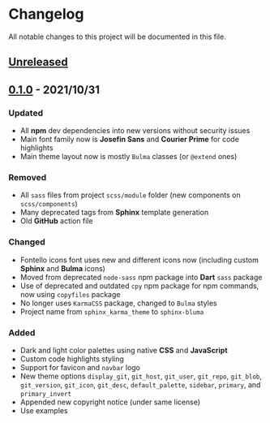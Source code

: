 # Changelog

All notable changes to this project will be documented in this file.

## [Unreleased]

## [0.1.0] - 2021/10/31

### Updated

- All **npm** dev dependencies into new versions without security issues
- Main font family now is **Josefin Sans** and **Courier Prime** for code highlights
- Main theme layout now is mostly `Bulma` classes (or `@extend` ones)

### Removed

- All `sass` files from project `scss/module` folder (new components on `scss/components`)
- Many deprecated tags from **Sphinx** template generation
- Old **GitHub** action file

### Changed

- Fontello icons font uses new and different icons now (including custom **Sphinx** and **Bulma** icons)
- Moved from deprecated `node-sass` npm package into **Dart** `sass` package
- Use of deprecated and outdated `cpy` npm package for npm commands, now using `copyfiles` package
- No longer uses `KarmaCSS` package, changed to `Bulma` styles
- Project name from `sphinx_karma_theme` to `sphinx-bluma`

### Added

- Dark and light color palettes using native **CSS** and **JavaScript**
- Custom code highlights styling
- Support for favicon and `navbar` logo
- New theme options `display_git`, `git_host`, `git_user`, `git_repo`, `git_blob`, `git_version`, `git_icon`, `git_desc`, `default_palette`, `sidebar`, `primary`, and `primary_invert`
- Appended new copyright notice (under same license)
- Use examples

[Unreleased]: https://github.com/oAGoulart/sphinx-bulma/compare/v0.1.0...master
[0.1.0]: https://github.com/oAGoulart/sphinx-bulma/releases/tag/v0.1.0
